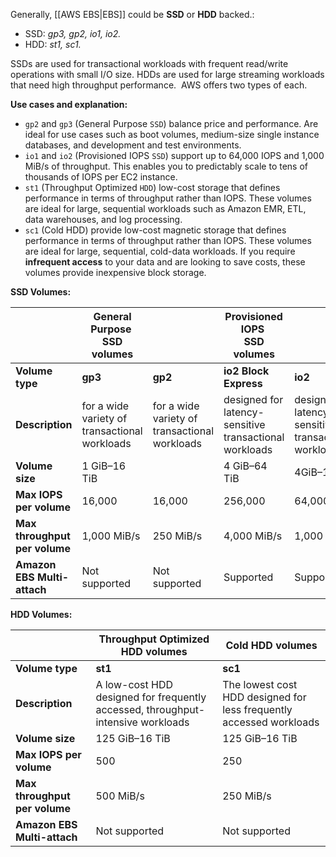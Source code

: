 Generally, [[AWS EBS|EBS]] could be **SSD** or **HDD** backed.:

- SSD: *gp3, gp2, io1, io2.* 
- HDD: *st1, sc1.*

SSDs are used for transactional workloads with frequent read/write operations with small I/O size. HDDs are used for large streaming workloads that need high throughput performance.  AWS offers two types of each.

**Use cases and explanation:**

- `gp2` and `gp3` (General Purpose `SSD`) balance price and performance. Are ideal for use cases such as boot volumes, medium-size single instance databases, and development and test environments.
- `io1` and `io2` (Provisioned IOPS `SSD`) support up to 64,000 IOPS and 1,000 MiB/s of throughput. This enables you to predictably scale to tens of thousands of IOPS per EC2 instance.
- `st1` (Throughput Optimized `HDD`) low-cost storage that defines performance in terms of throughput rather than IOPS. These volumes are ideal for large, sequential workloads such as Amazon EMR, ETL, data warehouses, and log processing.
- `sc1` (Cold HDD) provide low-cost magnetic storage that defines performance in terms of throughput rather than IOPS. These volumes are ideal for large, sequential, cold-data workloads. If you require **infrequent access** to your data and are looking to save costs, these volumes provide inexpensive block storage.

**SSD Volumes:**

|                                   | **General Purpose**   <br>**SSD volumes**     |                                               | **Provisioned IOPS**   <br>**SSD volumes**             |                                                        |                                                        |
| --------------------------------- | --------------------------------------------- | --------------------------------------------- | ------------------------------------------------------ | ------------------------------------------------------ | ------------------------------------------------------ |
| **Volume type**                   | **gp3**                                       | **gp2**                                       | **io2 Block Express**                                  | **io2**                                                | **io1**                                                |
| **Description**                   | for a wide variety of transactional workloads | for a wide variety of transactional workloads | designed for latency-sensitive transactional workloads | designed for latency-sensitive transactional workloads | designed for latency-sensitive transactional workloads |
| **Volume size**                   | 1 GiB–16 TiB                                  |                                               | 4 GiB–64 TiB                                           | 4GiB–16 TiB                                            | 4GiB–16 TiB                                            |
| **Max IOPS**   <br>**per volume** | 16,000                                        | 16,000                                        | 256,000                                                | 64,000                                                 | 64,000                                                 |
| **Max throughput per volume**     | 1,000 MiB/s                                   | 250 MiB/s                                     | 4,000 MiB/s                                            | 1,000 MiB/s                                            | 1,000 MiB/s                                            |
| **Amazon EBS Multi-attach**       | Not supported                                 | Not supported                                 | Supported                                              | Supported                                              | Supported                                              |

**HDD Volumes:**

|                               | **Throughput Optimized HDD volumes**                                            | **Cold HDD volumes**                                                |
| ----------------------------- | ------------------------------------------------------------------------------- | ------------------------------------------------------------------- |
| **Volume type**               | **st1**                                                                         | **sc1**                                                             |
| **Description**               | A low-cost HDD designed for frequently accessed, throughput-intensive workloads | The lowest cost HDD designed for less frequently accessed workloads |
| **Volume size**               | 125 GiB–16 TiB                                                                  | 125 GiB–16 TiB                                                      |
| **Max IOPS per volume**       | 500                                                                             | 250                                                                 |
| **Max throughput per volume** | 500 MiB/s                                                                       | 250 MiB/s                                                           |
| **Amazon EBS Multi-attach**   | Not supported                                                                   | Not supported                                                       |